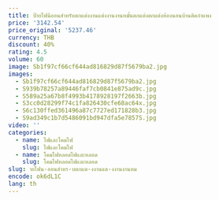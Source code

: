 ```yaml
---
title: ป้ายไฟนีออนสำหรับตกแต่งงานแต่งงานงานหมั้นตกแต่งตกแต่งห้องนอนบ้านติดกำแพง
price: '3142.54'
price_original: '5237.46'
currency: THB
discount: 40%
rating: 4.5
volume: 60
image: Sb1f97cf66cf644ad816829d87f5679ba2.jpg
images:
  - Sb1f97cf66cf644ad816829d87f5679ba2.jpg
  - S939b78257a89446faf7cb0841e875ad9c.jpg
  - S589a25a67b8f4993b4178928197f2663b.jpg
  - S3cc0d28299f74c1fa826430cfe68ac64x.jpg
  - S6c130ffed361496a87c7727ed171828b3.jpg
  - S9ad349c1b7d5486091bd947dfa5e7857S.jpg
video: ''
categories:
  - name: ไฟและโคมไฟ
    slug: ไฟและโคมไฟ
  - name: โคมไฟหลอดไฟและหลอด
    slug: โคมไฟหลอดไฟและหลอด
slug: ายไฟน-ออนสำหร-บตกแต-งงานแต-งงานงานหม
encode: ok6dL1C
lang: th
---
```

  